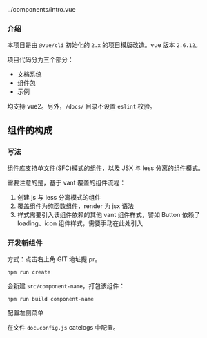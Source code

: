 <demo-code self>
../components/intro.vue
</demo-code>

### 介绍

本项目是由 `@vue/cli` 初始化的 `2.x` 的项目模版改造。vue 版本 `2.6.12`。


项目代码分为三个部分：

- 文档系统
- 组件包
- 示例

均支持 vue2。另外，`/docs/` 目录不设置 `eslint` 校验。

## 组件的构成

### 写法

组件库支持单文件(SFC)模式的组件，以及 JSX 与 less 分离的组件模式。

需要注意的是，基于 vant 覆盖的组件流程：

1. 创建 js 与 less 分离模式的组件
2. 覆盖组件为纯函数组件，render 为 jsx 语法
3. 样式需要引入该组件依赖的其他 vant 组件样式，譬如 Button 依赖了 loading、icon 组件样式，需要手动在此处引入

### 开发新组件

方式：点击右上角 GIT 地址提 pr。

```
npm run create
```

会新建 `src/component-name`，打包该组件：

```
npm run build component-name
```

配置左侧菜单

在文件 `doc.config.js` catelogs 中配置。
